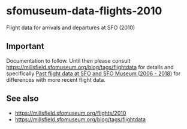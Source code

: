 # sfomuseum-data-flights-2010

Flight data for arrivals and departures at SFO (2010)

## Important

Documentation to follow. Until then please consult https://millsfield.sfomuseum.org/blog/tags/flightdata for details and specifically [Past flight data at SFO and SFO Museum (2006 - 2018)](https://millsfield.sfomuseum.org/blog/2020/03/20/old-flightdata/) for differences with more recent flight data.

## See also

* https://millsfield.sfomuseum.org/flights/2010
* https://millsfield.sfomuseum.org/blog/tags/flightdata